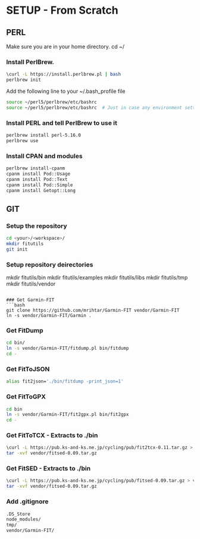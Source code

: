# **SETUP - From Scratch**

## **PERL**

Make sure you are in your home directory.
cd ~/

### Install PerlBrew.
```bash
\curl -L https://install.perlbrew.pl | bash
perlbrew init
```

Add the following line to your ~/.bash_profile file
```bash
source ~/perl5/perlbrew/etc/bashrc
source ~/perl5/perlbrew/etc/bashrc  # Just in case any environment settings need updating
```

### Install PERL and tell PerlBrew to use it
```bash
perlbrew install perl-5.16.0
perlbrew use
```

### Install CPAN and modules
```bash
perlbrew install-cpanm
cpanm install Pod::Usage
cpanm install Pod::Text
cpanm install Pod::Simple
cpanm install Getopt::Long
```

## GIT

### Setup the repository
```bash
cd <your>/<workspace>/
mkdir fitutils
git init
```

### Setup repository deirectories
mkdir fitutils/bin
mkdir fitutils/examples
mkdir fitutils/libs
mkdir fitutils/tmp
mkdir fitutils/vendor
```

### Get Garmin-FIT
```bash
git clone https://github.com/mrihtar/Garmin-FIT vendor/Garmin-FIT
ln -s vendor/Garmin-FIT/Garmin .
```

### Get FitDump
```bash
cd bin/
ln -s vendor/Garmin-FIT/fitdump.pl bin/fitdump
cd -
```

### Get FitToJSON
```bash
alias fit2json='./bin/fitdump -print_json=1'
```

### Get FitToGPX
```bash
cd bin
ln -s vendor/Garmin-FIT/fit2gpx.pl bin/fit2gpx
cd -
```

### Get FitToTCX - Extracts to ./bin
```bash
\curl -L https://pub.ks-and-ks.ne.jp/cycling/pub/fit2tcx-0.11.tar.gz > vendor/.
tar -xvf vendor/fitsed-0.09.tar.gz
```

### Get FitSED - Extracts to ./bin
```bash
\curl -L https://pub.ks-and-ks.ne.jp/cycling/pub/fitsed-0.09.tar.gz > vendor/.
tar -xvf vendor/fitsed-0.09.tar.gz
```

### Add .gitignore
```bash
.DS_Store
node_modules/
tmp/
vendor/Garmin-FIT/
```